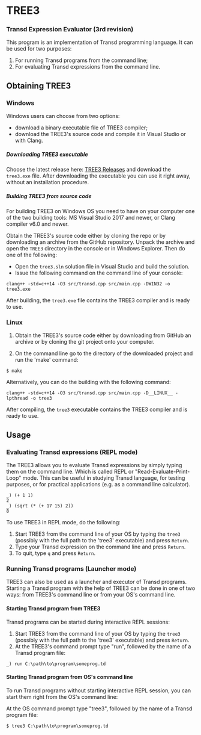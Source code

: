 # TREE3
### Transd Expression Evaluator (3rd revision)

This program is an implementation of Transd programming language. It can be used for two purposes: 
 
 1. For running Transd programs from the command line;
 2. For evaluating Transd expressions from the command line.

## Obtaining TREE3

### Windows

Windows users can choose from two options: 
* download a binary executable file of TREE3 compiler;
* download the TREE3's source code and compile it in Visual Studio or with Clang.

##### Downloading TREE3 executable

Choose the latest release here: [TREE3 Releases](https://github.com/transd-lang/TREE3/releases) and download the `tree3.exe` file. After downloading the executable you can use it right away, without an installation procedure.

##### Building TREE3 from source code

For building TREE3 on Windows OS you need to have on your computer one of the two building tools: MS Visual Studio 2017 and newer, or Clang compiler v6.0 and newer.

Obtain the TREE3's source code either by cloning the repo or by downloading an archive from the GitHub repository. Unpack the archive and open the `TREE3` directory in the console or in Windows Explorer. Then do one of the following: 

* Open the `tree3.sln` solution file in Visual Studio and build the solution.
* Issue the following command on the command line of your console:

```
clang++ -std=c++14 -O3 src/transd.cpp src/main.cpp -DWIN32 -o tree3.exe
```

After building, the `tree3.exe` file contains the TREE3 compiler and is ready to use.


### Linux

1. Obtain the TREE3's source code either by downloading from GitHub an archive or 
by cloning the git project onto your computer.

2. On the command line go to the directory of the downloaded project and run the 'make'
command:

`$ make`

Alternatively, you can do the building with the following command:

```
clang++ -std=c++14 -O3 src/transd.cpp src/main.cpp -D__LINUX__ -lpthread -o tree3
```

After compiling, the `tree3` executable contains the TREE3 compiler and is
ready to use.


## Usage

### Evaluating Transd expressions (REPL mode)

The TREE3 allows you to evaluate Transd expressions by simply typing them on the command line. Which is called REPL or "Read-Evaluate-Print-Loop" mode. This can be useful in studying Tranѕd language, for testing purposes, or for practical applications (e.g. as a command line calculator).

```
_) (+ 1 1)
2
_) (sqrt (* (+ 17 15) 2))
8
```

To use TREE3 in REPL mode, do the following:

 1. Start TREE3 from the command line of your OS by typing the `tree3` (possibly with
 the full path to the 'tree3' executable) and press `Return`.
 2. Type your Transd expression on the command line and press `Return`.
 3. To quit, type `q` and press `Return`.

### Running Transd programs (Launcher mode)

TREE3 can also be used as a launcher and executor of Transd programs. Starting a Transd program with the help of TREE3 can be done in one of two ways: from TREE3's command line or from your OS's command line.

#### Starting Transd program from TREE3

Transd programs can be started during interactive REPL sessions:

 1. Start TREE3 from the command line of your OS by typing the `tree3` (possibly with
 the full path to the 'tree3' executable) and press `Return`.
 2. At the TREE3's command prompt type "run", followed by the name of a Transd program file:

`_) run C:\path\to\program\someprog.td`

#### Starting Transd program from OS's command line

To run Transd programs without starting interactive REPL session, you can start
them right from the OS's command line:

 At the OS command prompt type "tree3", followed by the name of a Transd program file:

`$ tree3 C:\path\to\program\someprog.td`


